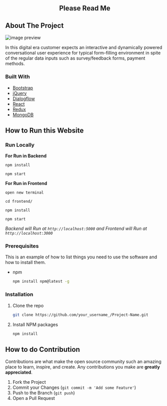 <!-- 
[![Contributors][contributors-shield]][contributors-url]
[![Forks][forks-shield]][forks-url] -->
<!-- [![Contributors](https://img.shields.io/badge/all_contributors-3-orange.svg?style=flat-square)](#contributors-) -->


 <h2 align="center">Please Read Me  </h2>


## About The Project

![image preview](https://github.com/Akashsingh310/Thunderbolt/blob/main/images/1.gif)  






<!-- ![image preview](https://github.com/Akashsingh310/Thunderbolt/blob/main/images/2.gif) -->
In this digital era customer expects an interactive and dynamically powered conversational user experience for typical form-filling  environment in spite of the regular data inputs such as survey/feedback forms, payment methods.






### Built With

- [Bootstrap](https://getbootstrap.com)
- [jQuery](https://jquery.com)
- [Dialogflow](https://cloud.google.com/dialogflow)
- [React](https://reactjs.org/)
- [Redux](https://redux.js.org/)
- [MongoDB](https://www.mongodb.com/)


## How to Run this Website

<h3>Run Locally</h3>

<strong>For Run in Backend</strong>

`npm install`

`npm start`

<strong>For Run in Frontend</strong>

`open new terminal`

`cd frontend/`

`npm install`

`npm start`

  *Backend will Run at `http://localhost:5000` and Frontend will Run at `http://localhost:3000`*  

### Prerequisites

This is an example of how to list things you need to use the software and how to install them.

- npm
  ```sh
  npm install npm@latest -g
  ```

### Installation


1. Clone the repo
   ```sh
   git clone https://github.com/your_username_/Project-Name.git
   ```
3. Install NPM packages
   ```sh
   npm install
   ```



## How to do Contribution

Contributions are what make the open source community such an amazing place to learn, inspire, and create. Any contributions you make are **greatly appreciated**.

1. Fork the Project
2. Commit your Changes (`git commit -m 'Add some Feature'`)
3. Push to the Branch (`git push`)
4. Open a Pull Request



